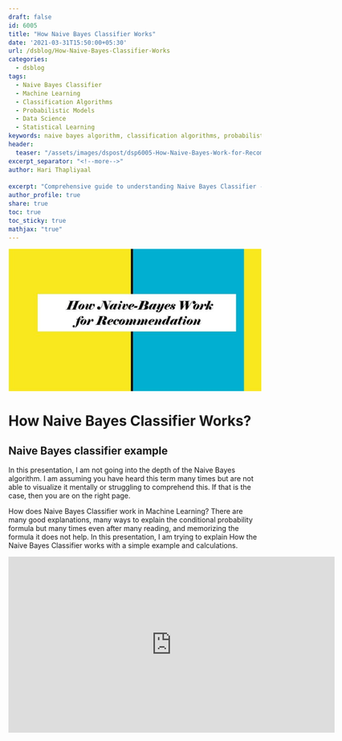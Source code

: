 ```yaml
---
draft: false
id: 6005    
title: "How Naive Bayes Classifier Works"
date: '2021-03-31T15:50:00+05:30'
url: /dsblog/How-Naive-Bayes-Classifier-Works
categories:
  - dsblog
tags:
  - Naive Bayes Classifier
  - Machine Learning
  - Classification Algorithms
  - Probabilistic Models
  - Data Science
  - Statistical Learning
keywords: naive bayes algorithm, classification algorithms, probabilistic classification, machine learning basics, bayes theorem, conditional probability, text classification, spam filtering, sentiment analysis, predictive modeling
header:
  teaser: "/assets/images/dspost/dsp6005-How-Naive-Bayes-Work-for-Recommendation.jpg"
excerpt_separator: "<!--more-->"   
author: Hari Thapliyaal   
 
excerpt: "Comprehensive guide to understanding Naive Bayes Classifier - from basic concepts to practical implementation. Learn how this probabilistic algorithm works for classification tasks and recommendation systems."
author_profile: true   
share: true   
toc: true   
toc_sticky: true 
mathjax: "true"
---
```

![Naive Bayes](/assets/images/dspost/dsp6005-How-Naive-Bayes-Work-for-Recommendation.jpg)   
   
# How Naive Bayes Classifier Works?   
   
## Naive Bayes classifier example    
   
In this presentation, I am not going into the depth of the Naive Bayes algorithm. I am assuming you have heard this term many times but are not able to visualize it mentally or struggling to comprehend this. If that is the case, then you are on the right page.

How does Naive Bayes Classifier work in Machine Learning? There are many good explanations, many ways to explain the conditional probability formula but many times even after many reading, and memorizing the formula it does not help. In this presentation, I am trying to explain How the Naive Bayes Classifier works with a simple example and calculations.

<iframe src="https://docs.google.com/presentation/d/e/2PACX-1vRfH1Ccb_BQpI75hlkDzvUkEz9GZ-sotBNcem1kUZfPlANjvIcEhGqUsiVuloPjcjmrWk356gba3FIt/embed?start=false&loop=false&delayms=3000" frameborder="0" width="650" height="350" allowfullscreen="true" mozallowfullscreen="true" webkitallowfullscreen="true"></iframe>
